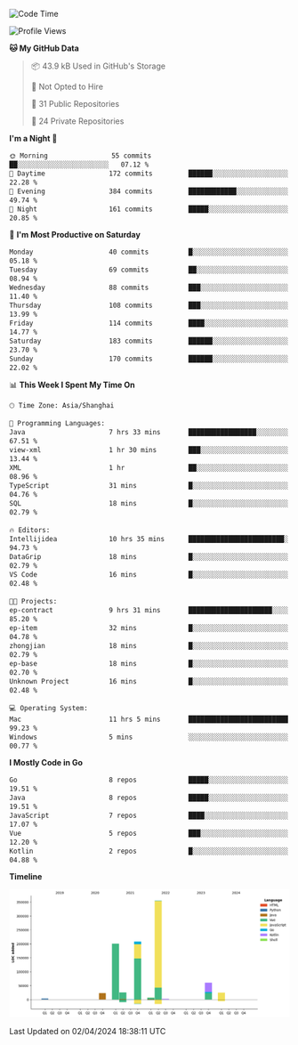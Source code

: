 <!--START_SECTION:waka-->
![Code Time](http://img.shields.io/badge/Code%20Time-2%2C315%20hrs%2044%20mins-blue)

![Profile Views](http://img.shields.io/badge/Profile%20Views-0-blue)

**🐱 My GitHub Data** 

> 📦 43.9 kB Used in GitHub's Storage 
 > 
> 🚫 Not Opted to Hire
 > 
> 📜 31 Public Repositories 
 > 
> 🔑 24 Private Repositories 
 > 
**I'm a Night 🦉** 

```text
🌞 Morning                55 commits          ██░░░░░░░░░░░░░░░░░░░░░░░   07.12 % 
🌆 Daytime                172 commits         ██████░░░░░░░░░░░░░░░░░░░   22.28 % 
🌃 Evening                384 commits         ████████████░░░░░░░░░░░░░   49.74 % 
🌙 Night                  161 commits         █████░░░░░░░░░░░░░░░░░░░░   20.85 % 
```
📅 **I'm Most Productive on Saturday** 

```text
Monday                   40 commits          █░░░░░░░░░░░░░░░░░░░░░░░░   05.18 % 
Tuesday                  69 commits          ██░░░░░░░░░░░░░░░░░░░░░░░   08.94 % 
Wednesday                88 commits          ███░░░░░░░░░░░░░░░░░░░░░░   11.40 % 
Thursday                 108 commits         ███░░░░░░░░░░░░░░░░░░░░░░   13.99 % 
Friday                   114 commits         ████░░░░░░░░░░░░░░░░░░░░░   14.77 % 
Saturday                 183 commits         ██████░░░░░░░░░░░░░░░░░░░   23.70 % 
Sunday                   170 commits         ██████░░░░░░░░░░░░░░░░░░░   22.02 % 
```


📊 **This Week I Spent My Time On** 

```text
🕑︎ Time Zone: Asia/Shanghai

💬 Programming Languages: 
Java                     7 hrs 33 mins       █████████████████░░░░░░░░   67.51 % 
view-xml                 1 hr 30 mins        ███░░░░░░░░░░░░░░░░░░░░░░   13.44 % 
XML                      1 hr                ██░░░░░░░░░░░░░░░░░░░░░░░   08.96 % 
TypeScript               31 mins             █░░░░░░░░░░░░░░░░░░░░░░░░   04.76 % 
SQL                      18 mins             █░░░░░░░░░░░░░░░░░░░░░░░░   02.79 % 

🔥 Editors: 
Intellijidea             10 hrs 35 mins      ████████████████████████░   94.73 % 
DataGrip                 18 mins             █░░░░░░░░░░░░░░░░░░░░░░░░   02.79 % 
VS Code                  16 mins             █░░░░░░░░░░░░░░░░░░░░░░░░   02.48 % 

🐱‍💻 Projects: 
ep-contract              9 hrs 31 mins       █████████████████████░░░░   85.20 % 
ep-item                  32 mins             █░░░░░░░░░░░░░░░░░░░░░░░░   04.78 % 
zhongjian                18 mins             █░░░░░░░░░░░░░░░░░░░░░░░░   02.79 % 
ep-base                  18 mins             █░░░░░░░░░░░░░░░░░░░░░░░░   02.70 % 
Unknown Project          16 mins             █░░░░░░░░░░░░░░░░░░░░░░░░   02.48 % 

💻 Operating System: 
Mac                      11 hrs 5 mins       █████████████████████████   99.23 % 
Windows                  5 mins              ░░░░░░░░░░░░░░░░░░░░░░░░░   00.77 % 
```

**I Mostly Code in Go** 

```text
Go                       8 repos             █████░░░░░░░░░░░░░░░░░░░░   19.51 % 
Java                     8 repos             █████░░░░░░░░░░░░░░░░░░░░   19.51 % 
JavaScript               7 repos             ████░░░░░░░░░░░░░░░░░░░░░   17.07 % 
Vue                      5 repos             ███░░░░░░░░░░░░░░░░░░░░░░   12.20 % 
Kotlin                   2 repos             █░░░░░░░░░░░░░░░░░░░░░░░░   04.88 % 
```



**Timeline**

![Lines of Code chart](https://raw.githubusercontent.com/youtiaoguagua/youtiaoguagua/master/assets/bar_graph.png)


 Last Updated on 02/04/2024 18:38:11 UTC
<!--END_SECTION:waka-->